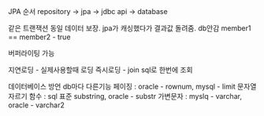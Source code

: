 JPA 순서
repository -> jpa -> jdbc api -> database

같은 트랜잭션 동일 데이터 보장. jpa가 캐싱했다가 결과값 돌려줌. db안감
member1 == member2 - true

버퍼라이팅 가능

지연로딩 - 실제사용할때 로딩
즉시로딩 - join sql로 한번에 조회

데이터베이스 방언
db마다 다른기능
페이징 : oracle - rownum, mysql - limit
문자열 자르기 함수 : sql 표준 substring, oracle - substr
가변문자 : myslq - varchar, oracle - varchar2
